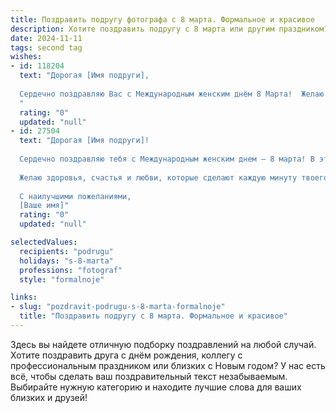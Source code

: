 ```yaml
---
title: Поздравить подругу фотографа с 8 марта. Формальное и красивое
description: Хотите поздравить подругу с 8 марта или другим праздником? Наш ИИ создаст незабываемое поздравление, а вы обязательно выделитесь среди других.  
date: 2024-11-11
tags: second tag
wishes:
- id: 118204
  text: "Дорогая [Имя подруги],
  
  Сердечно поздравляю Вас с Международным женским днём 8 Марта!  Желаю Вам вдохновения, новых творческих успехов в Вашей прекрасной профессии фотографа,  ярких и незабываемых кадров, а также счастья, благополучия и всего самого наилучшего в жизни.
  "
  rating: "0"
  updated: "null"
- id: 27504
  text: "Дорогая [Имя подруги]!
  
  Сердечно поздравляю тебя с Международным женским днем – 8 марта! В этот замечательный праздник хочу пожелать тебе безграничного вдохновения и творческих успехов в твоем увлекательном деле – фотографии. Пусть каждая твоя работа отражает не только мастерство, но и искренние эмоции, даря людям радость и теплые воспоминания.
  
  Желаю здоровья, счастья и любви, которые сделают каждую минуту твоего жизни уникальной и неповторимой, как твои снимки. Пусть каждый новый день приносит яркие моменты, а твоя жизнь будет полна красивых кадров и искренних улыбок.
  
  С наилучшими пожеланиями,
  [Ваше имя]"
  rating: "0"
  updated: "null"

selectedValues:
  recipients: "podrugu"
  holidays: "s-8-marta"
  professions: "fotograf"
  style: "formalnoje"

links:
- slug: "pozdravit-podrugu-s-8-marta-formalnoje"
  title: "Поздравить подругу с 8 марта. Формальное и красивое"
---
```


Здесь вы найдете отличную подборку поздравлений на любой случай.
Хотите поздравить друга с днём рождения, коллегу с профессиональным праздником или близких с Новым годом? У нас есть всё, чтобы сделать ваш поздравительный текст незабываемым. Выбирайте нужную категорию и находите лучшие слова для ваших близких и друзей!
